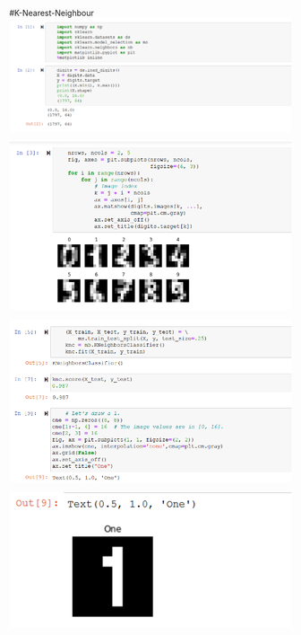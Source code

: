 #K-Nearest-Neighbour
![Alt text](/screen_shots/Screenshot_19.png?raw=true "Simple Code on IPython Notebooks")

![Alt text](/screen_shots/Screenshot_20.png?raw=true "Simple Code on IPython Notebooks")

![Alt text](/screen_shots/Screenshot_21.png?raw=true "Simple Code on IPython Notebooks")

![Alt text](/screen_shots/Screenshot_22.png?raw=true "Simple Code on IPython Notebooks")
